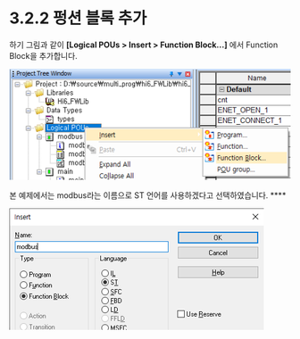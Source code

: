 ﻿# 3.2.2 펑션 블록 추가

하기 그림과 같이 **\[Logical POUs > Insert > Function Block...]** 에서 Function Block을 추가합니다.

![](../../_assets/image14.png)

본 예제에서는 modbus라는 이름으로 ST 언어를 사용하겠다고 선택하였습니다. ****&#x20;

![](../../_assets/image15.png)
